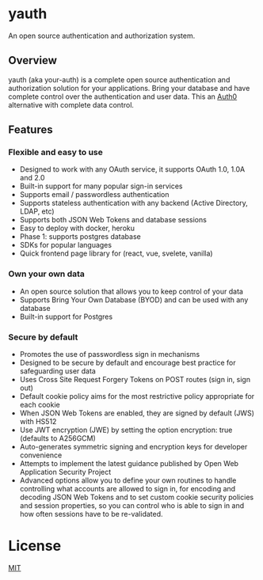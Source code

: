 # yauth

An open source authentication and authorization system.

## Overview

yauth (aka your-auth) is a complete open source authentication and authorization solution for your applications. Bring your database and have complete control over the authentication and user data. This an [Auth0](https://auth0.com) alternative with complete data control.

## Features
### Flexible and easy to use
* Designed to work with any OAuth service, it supports OAuth 1.0, 1.0A and 2.0
* Built-in support for many popular sign-in services
* Supports email / passwordless authentication
* Supports stateless authentication with any backend (Active Directory, LDAP, etc)
* Supports both JSON Web Tokens and database sessions
* Easy to deploy with docker, heroku
* Phase 1: supports postgres database
* SDKs for popular languages
* Quick frontend page library for (react, vue, svelete, vanilla)

### Own your own data
* An open source solution that allows you to keep control of your data
* Supports Bring Your Own Database (BYOD) and can be used with any database
* Built-in support for Postgres

### Secure by default
* Promotes the use of passwordless sign in mechanisms
* Designed to be secure by default and encourage best practice for safeguarding user data
* Uses Cross Site Request Forgery Tokens on POST routes (sign in, sign out)
* Default cookie policy aims for the most restrictive policy appropriate for each cookie
* When JSON Web Tokens are enabled, they are signed by default (JWS) with HS512
* Use JWT encryption (JWE) by setting the option encryption: true (defaults to A256GCM)
* Auto-generates symmetric signing and encryption keys for developer convenience
* Attempts to implement the latest guidance published by Open Web Application Security Project
* Advanced options allow you to define your own routines to handle controlling what accounts are allowed to sign in, for encoding and decoding JSON Web Tokens and to set custom cookie security policies and session properties, so you can control who is able to sign in and how often sessions have to be re-validated.

# License
[MIT](https://github.com/yauthio/yauth/blob/main/LICENSE)

